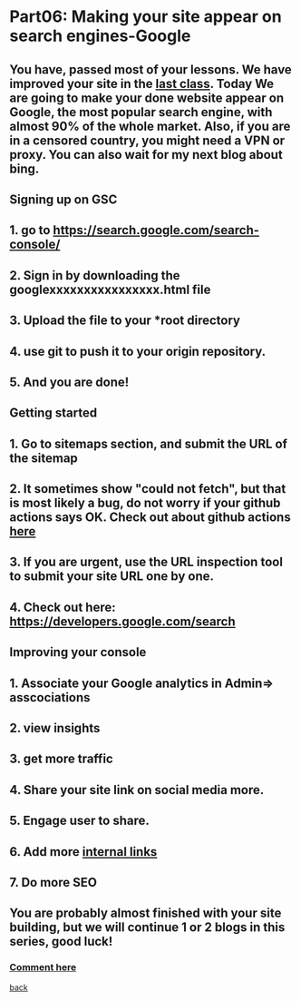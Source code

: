 # Part06: Making your site appear on search engines-Google
## You have, passed most of your lessons. We have improved your site in the [last class](https://qqiumax.github.io/blog/improving-your-site/). Today We are going to make your done website appear on Google, the most popular search engine, with almost 90% of the whole market. Also, if you are in a censored country, you might need a VPN or proxy. You can also wait for my next blog about bing.
## **Signing up on GSC**
## 1. go to <https://search.google.com/search-console/>
## 2. Sign in by downloading the googlexxxxxxxxxxxxxxxx.html file
## 3. Upload the file to your ***root** directory
## 4. use git to push it to your origin repository.
## 5. And you are done!

## **Getting started**
## 1. Go to sitemaps section, and submit the URL of the sitemap
## 2. It sometimes show "could not fetch", but that is most likely a bug, do not worry if your github actions says OK. Check out about github actions [here](https://qqiumax.github.io/blog/troubleshoot1/)
## 3. If you are urgent, use the URL inspection tool to submit your site URL one by one.
## 4. Check out here: <https://developers.google.com/search>

## **Improving your console**
## 1. Associate your Google analytics in Admin=> asscociations
## 2. view insights
## 3. get more traffic
## 4. Share your site link on social media more.
## 5. Engage user to share.
## 6. Add more [internal links](https://qqiumax.github.io/blog/)
## 7. Do more SEO

## You are probably almost finished with your site building, but we will continue 1 or 2 blogs in this series, good luck!
### **[Comment here](https://qqiumax.github.io/comment/)**
[back](https://qqiumax.github.io/blog/)
